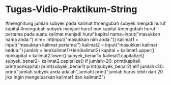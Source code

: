 # Tugas-Vidio-Praktikum-String
#menghitung jumlah subyek pada kalimat #mengubah subyek menjadi huruf kapital #mengubah subyek menjadi huruf non kapital #mengubah huruf pertama pada suatu kalimat menjadi huruf kapital  nama=input("masukkan nama anda:") nim= int(input("masukkan nim anda:")) kalimat1 = input("masukkan kalimat pertama:") kalimat2 = input("masukkan kalimat kedua:") jumlah = len(kalimat1)+len(kalimat2) kapital = kalimat1.upper() nonkapital = kalimat2.lower() subyek_benar1= kalimat1.capitalize() subyek_benar2= kalimat2.capitalize() if jumlah>20:     print(kapital)     print(nonkapital)     print(subyek_benar1)     print(subyek_benar2) elif jumlah&lt;20:     print("jumlah subyek anda adalah",jumlah)     print("jumlah harus lebih dari 20 jika ingin mengeluarkan kalimar1 dan kalimat2")
